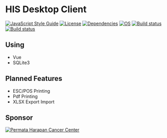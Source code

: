 # HIS Desktop Client

[![JavaScript Style Guide](https://img.shields.io/badge/code_style-standard-brightgreen.svg?style=flat-square)](https://standardjs.com)
[![License](https://img.shields.io/badge/license-MIT-green.svg?style=flat-square)](https://github.com/idnesdotlink/his-client/blob/master/LICENSE)
[![Dependencies](https://img.shields.io/david/idnesdotlink/his-client.svg?style=flat-square)](https://david-dm.org/idnesdotlink/his-client)
[![OS](https://img.shields.io/badge/platform-MacOS%20%7C%20Windows%20%7C%20Linux-orange.svg?style=flat-square)](https://github.com/idnesdotlink/his-client)
[![Build status](https://img.shields.io/appveyor/ci/idnesdotlink/his-client/master.svg?logo=appveyor&style=flat-square)](https://ci.appveyor.com/project/idnesdotlink/his-client)
[![Build status](https://img.shields.io/travis/idnesdotlink/his-client/master.svg?logo=travis&style=flat-square)](https://travis-ci.org/idnesdotlink/his-client)

## Using

* Vue
* SQLite3

## Planned Features

* ESC/POS Printing
* Pdf Printing
* XLSX Export Import

## Sponsor

[![Permata Harapan Cancer Center](https://github.com/idnesdotlink/his-client/blob/master/artwork/logo/phcc.svg)](https://phcc.co.id)
